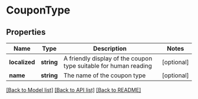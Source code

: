 # CouponType

## Properties
Name | Type | Description | Notes
------------ | ------------- | ------------- | -------------
**localized** | **string** | A friendly display of the coupon type suitable for human reading | [optional] 
**name** | **string** | The name of the coupon type | [optional] 

[[Back to Model list]](../README.md#documentation-for-models) [[Back to API list]](../README.md#documentation-for-api-endpoints) [[Back to README]](../README.md)


